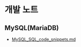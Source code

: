 # 개발 노트

## MySQL(MariaDB)
- [MySQL_SQL_code_snippets.md](https://github.com/che-free/dev-note/blob/main/MySQL(MariaDB)/MySQL_SQL_code_snippets.md)


